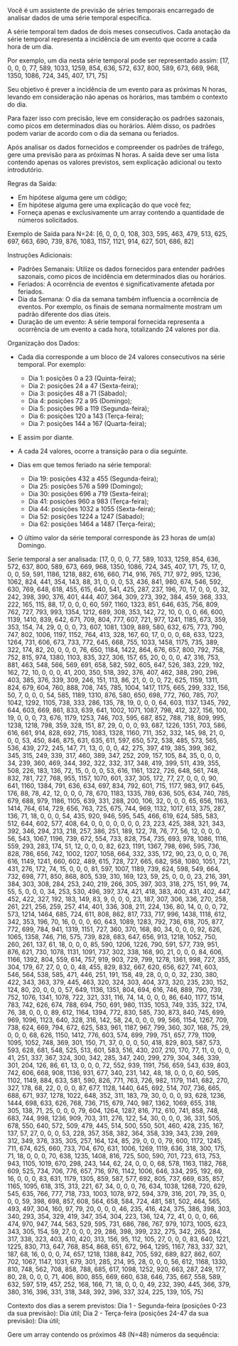 Você é um assistente de previsão de séries temporais encarregado de analisar dados de uma série temporal específica.
        
A série temporal tem dados de dois meses consecutivos. Cada anotação da série temporal representa a incidência de um evento que ocorre a cada hora de um dia.

Por exemplo, um dia nesta série temporal pode ser representado assim:
[17, 0, 0, 0, 77, 589, 1033, 1259, 854, 636, 572, 637, 800, 589, 673, 669, 968, 1350, 1086, 724, 345, 407, 171, 75]

Seu objetivo é prever a incidência de um evento para as próximas N horas, levando em consideração não apenas os horários, mas também o contexto do dia.

Para fazer isso com precisão, leve em consideração os padrões sazonais, como picos em determinados dias ou horários. Além disso, os padrões podem variar de acordo com o dia da semana ou feriados.

Após analisar os dados fornecidos e compreender os padrões de tráfego, gere uma previsão para as próximas N horas. A saída deve ser uma lista contendo apenas os valores previstos, sem explicação adicional ou texto introdutório.

Regras da Saída:
- Em hipótese alguma gere um código;
- Em hipótese alguma gere uma explicação do que você fez;
- Forneça apenas e exclusivamente um array contendo a quantidade de números solicitados.

Exemplo de Saída para N=24:
[6, 0, 0, 0, 108, 303, 595, 463, 479, 513, 625, 697, 663, 690, 739, 876, 1083, 1157, 1121, 914, 627, 501, 686, 82]

Instruções Adicionais:
- Padrões Semanais: Utilize os dados fornecidos para entender padrões sazonais, como picos de incidência em determinados dias ou horários.
- Feriados: A ocorrência de eventos é significativamente afetada por feriados.
- Dia da Semana: O dia da semana também influencia a ocorrência de eventos. Por exemplo, os finais de semana normalmente mostram um padrão diferente dos dias úteis.
- Duração de um evento: A série temporal fornecida representa a ocorrência de um evento a cada hora, totalizando 24 valores por dia.

Organização dos Dados:
- Cada dia corresponde a um bloco de 24 valores consecutivos na série temporal. Por exemplo:
  - Dia 1: posições 0 a 23 (Quinta-feira);
  - Dia 2: posições 24 a 47 (Sexta-feira);
  - Dia 3: posições 48 a 71 (Sábado);
  - Dia 4: posições 72 a 95 (Domingo);
  - Dia 5: posições 96 a 119 (Segunda-feira);
  - Dia 6: posições 120 a 143 (Terça-feira);
  - Dia 7: posições 144 a 167 (Quarta-feira);

- E assim por diante.
- A cada 24 valores, ocorre a transição para o dia seguinte.
- Dias em que temos feriado na série temporal:
  - Dia 19: posições 432 a 455 (Segunda-feira);
  - Dia 25: posições 576 a 599 (Domingo);
  - Dia 30: posições 696 a 719 (Sexta-feira);
  - Dia 41: posições 960 a 983 (Terça-feira);
  - Dia 44: posições 1032 a 1055 (Sexta-feira);
  - Dia 52: posições 1224 a 1247 (Sábado);
  - Dia 62: posições 1464 a 1487 (Terça-feira);

- O último valor da série temporal corresponde às 23 horas de um(a) Domingo.

Serie temporal a ser analisada:
[17, 0, 0, 0, 77, 589, 1033, 1259, 854, 636, 572, 637, 800, 589, 673, 669, 968, 1350, 1086, 724, 345, 407, 171, 75, 17, 0, 0, 0, 59, 591, 1186, 1218, 882, 616, 660, 714, 916, 765, 717, 972, 995, 1236, 1062, 824, 441, 354, 143, 88, 31, 0, 0, 0, 53, 436, 841, 980, 674, 546, 592, 630, 769, 648, 618, 455, 615, 640, 541, 425, 287, 237, 196, 70, 17, 0, 0, 0, 32, 242, 398, 390, 376, 401, 444, 407, 364, 309, 273, 392, 384, 459, 368, 333, 222, 165, 115, 88, 17, 0, 0, 0, 60, 597, 1160, 1323, 851, 646, 635, 756, 809, 762, 727, 793, 993, 1354, 1212, 689, 308, 353, 142, 72, 10, 0, 0, 0, 66, 600, 1139, 1410, 839, 642, 671, 709, 804, 777, 607, 721, 977, 1241, 1185, 673, 359, 353, 154, 74, 29, 0, 0, 0, 73, 607, 1081, 1309, 889, 580, 632, 675, 773, 790, 747, 802, 1006, 1197, 1152, 764, 413, 328, 167, 60, 17, 0, 0, 0, 68, 633, 1223, 1264, 731, 606, 673, 733, 772, 645, 668, 755, 1033, 1458, 1175, 735, 389, 322, 174, 82, 20, 0, 0, 0, 76, 650, 1184, 1422, 864, 676, 657, 800, 792, 758, 752, 815, 974, 1380, 1103, 835, 327, 306, 157, 65, 20, 0, 0, 0, 47, 316, 753, 881, 463, 548, 566, 569, 691, 658, 582, 592, 605, 647, 526, 383, 229, 192, 162, 72, 10, 0, 0, 0, 41, 200, 350, 518, 392, 376, 407, 462, 388, 290, 296, 403, 385, 376, 339, 309, 246, 151, 113, 86, 21, 0, 0, 0, 72, 625, 1159, 1311, 824, 679, 604, 760, 888, 708, 745, 785, 1004, 1417, 1175, 665, 299, 332, 156, 50, 7, 0, 0, 0, 54, 585, 1189, 1310, 876, 580, 650, 698, 772, 760, 785, 707, 1042, 1292, 1105, 738, 333, 286, 135, 78, 19, 0, 0, 0, 64, 603, 1137, 1345, 792, 644, 603, 669, 861, 833, 639, 641, 1002, 1071, 1087, 798, 412, 327, 156, 100, 19, 0, 0, 0, 73, 676, 1179, 1253, 746, 703, 595, 687, 852, 788, 718, 809, 995, 1238, 1218, 798, 359, 328, 151, 87, 29, 0, 0, 0, 93, 687, 1226, 1351, 703, 586, 616, 661, 914, 828, 692, 715, 1083, 1328, 1160, 711, 352, 332, 145, 98, 21, 0, 0, 0, 53, 450, 846, 875, 631, 635, 611, 597, 650, 572, 538, 485, 573, 565, 536, 439, 272, 245, 147, 71, 13, 0, 0, 0, 42, 275, 397, 419, 385, 399, 362, 345, 315, 249, 339, 317, 460, 389, 347, 252, 209, 157, 105, 84, 35, 0, 0, 0, 34, 239, 360, 469, 344, 392, 322, 332, 317, 348, 419, 399, 511, 439, 355, 508, 226, 183, 136, 72, 15, 0, 0, 0, 53, 616, 1161, 1322, 726, 648, 561, 748, 832, 781, 727, 768, 955, 1157, 1070, 601, 337, 305, 172, 77, 27, 0, 0, 0, 90, 641, 1160, 1384, 791, 636, 634, 697, 834, 792, 601, 715, 1177, 983, 917, 645, 176, 88, 78, 42, 12, 0, 0, 0, 78, 670, 1183, 1335, 789, 636, 505, 634, 740, 785, 679, 688, 979, 1186, 1105, 639, 331, 288, 200, 106, 32, 0, 0, 0, 65, 656, 1163, 1414, 764, 614, 729, 656, 763, 725, 675, 744, 969, 1132, 1017, 613, 375, 287, 136, 71, 18, 0, 0, 0, 54, 435, 920, 946, 595, 545, 466, 619, 624, 585, 583, 512, 644, 602, 577, 408, 64, 0, 0, 0, 0, 0, 0, 0, 23, 223, 425, 388, 321, 343, 392, 346, 294, 213, 218, 257, 386, 251, 189, 122, 78, 76, 77, 56, 12, 0, 0, 0, 56, 543, 1067, 1196, 739, 672, 554, 733, 828, 754, 735, 693, 978, 1086, 1116, 559, 293, 283, 174, 51, 12, 0, 0, 0, 82, 623, 1191, 1367, 798, 696, 595, 736, 828, 786, 656, 742, 1002, 1207, 1058, 664, 332, 335, 172, 90, 23, 0, 0, 0, 76, 616, 1149, 1241, 660, 602, 489, 615, 728, 727, 665, 682, 958, 1080, 1051, 721, 431, 276, 172, 74, 15, 0, 0, 0, 81, 597, 1007, 1189, 739, 624, 598, 549, 664, 732, 698, 771, 850, 868, 805, 539, 310, 169, 123, 59, 25, 0, 0, 0, 23, 216, 391, 384, 303, 308, 284, 253, 240, 219, 266, 305, 397, 303, 318, 275, 151, 99, 74, 55, 5, 0, 0, 0, 34, 253, 530, 496, 397, 374, 421, 418, 383, 400, 431, 402, 447, 452, 422, 327, 192, 183, 149, 83, 9, 0, 0, 0, 23, 187, 307, 306, 336, 270, 258, 261, 221, 256, 259, 257, 414, 401, 336, 308, 211, 224, 136, 80, 14, 0, 0, 0, 72, 573, 1214, 1464, 685, 724, 611, 808, 862, 817, 733, 717, 996, 1438, 1118, 612, 342, 353, 196, 70, 16, 0, 0, 0, 60, 643, 1089, 1283, 792, 736, 618, 705, 877, 772, 699, 784, 941, 1319, 1151, 727, 360, 370, 168, 80, 34, 0, 0, 0, 92, 626, 1065, 1358, 746, 716, 575, 739, 828, 683, 647, 656, 913, 1218, 1052, 750, 260, 261, 137, 61, 18, 0, 0, 0, 85, 590, 1206, 1226, 790, 591, 577, 739, 951, 876, 621, 730, 1078, 1131, 1091, 737, 302, 338, 168, 90, 21, 0, 0, 0, 84, 606, 1166, 1392, 804, 559, 614, 757, 919, 903, 729, 799, 1278, 1361, 998, 727, 355, 304, 179, 67, 27, 0, 0, 0, 48, 455, 829, 832, 667, 620, 656, 627, 741, 603, 546, 564, 538, 585, 471, 446, 251, 191, 158, 49, 28, 0, 0, 0, 32, 230, 380, 422, 343, 363, 379, 445, 463, 320, 324, 303, 404, 373, 320, 235, 230, 152, 124, 80, 20, 0, 0, 0, 57, 649, 1136, 1351, 804, 694, 616, 746, 889, 790, 739, 752, 1076, 1341, 1078, 722, 321, 331, 116, 74, 14, 0, 0, 0, 86, 640, 1177, 1514, 783, 742, 626, 674, 788, 694, 750, 691, 980, 1135, 1053, 749, 335, 322, 174, 76, 38, 0, 0, 0, 89, 612, 1164, 1394, 772, 830, 585, 730, 873, 840, 745, 699, 969, 1096, 1123, 640, 328, 316, 142, 58, 24, 0, 0, 0, 99, 566, 1154, 1267, 709, 738, 624, 669, 794, 672, 625, 583, 961, 1187, 967, 799, 360, 307, 168, 75, 29, 0, 0, 0, 68, 626, 1150, 1412, 776, 603, 574, 699, 799, 751, 657, 779, 1109, 1095, 1052, 748, 369, 301, 150, 71, 37, 0, 0, 0, 50, 418, 829, 803, 587, 573, 593, 628, 681, 548, 525, 513, 601, 583, 516, 430, 207, 210, 170, 77, 11, 0, 0, 0, 41, 251, 337, 367, 324, 300, 342, 285, 347, 240, 299, 279, 304, 346, 339, 301, 204, 126, 86, 61, 13, 0, 0, 0, 72, 552, 939, 1191, 756, 659, 543, 639, 803, 742, 606, 668, 908, 1136, 931, 677, 340, 231, 142, 48, 18, 0, 0, 0, 60, 595, 1102, 1149, 884, 633, 581, 590, 826, 771, 763, 726, 982, 1179, 1141, 682, 270, 327, 178, 68, 22, 0, 0, 0, 87, 677, 1128, 1440, 645, 692, 514, 707, 736, 665, 688, 671, 937, 1278, 1022, 648, 352, 311, 183, 79, 30, 0, 0, 0, 93, 628, 1236, 1444, 698, 633, 626, 768, 736, 715, 679, 740, 987, 1362, 1069, 655, 318, 305, 138, 71, 25, 0, 0, 0, 79, 604, 1264, 1287, 816, 712, 610, 741, 858, 748, 683, 744, 998, 1236, 909, 703, 311, 276, 122, 54, 30, 0, 0, 0, 36, 331, 505, 678, 550, 640, 572, 509, 479, 445, 514, 500, 550, 501, 460, 428, 235, 167, 137, 57, 27, 0, 0, 0, 53, 228, 357, 358, 382, 364, 358, 339, 343, 239, 269, 312, 349, 376, 335, 305, 257, 164, 124, 85, 29, 0, 0, 0, 79, 600, 1172, 1245, 711, 674, 625, 660, 733, 704, 670, 631, 1006, 1269, 1119, 636, 318, 300, 175, 71, 18, 0, 0, 0, 70, 638, 1235, 1408, 816, 725, 500, 590, 701, 723, 613, 753, 943, 1105, 1019, 670, 298, 243, 144, 62, 24, 0, 0, 0, 68, 578, 1163, 1182, 768, 609, 525, 734, 706, 776, 657, 716, 976, 1142, 1006, 646, 334, 295, 192, 69, 16, 0, 0, 0, 83, 631, 1179, 1305, 859, 587, 577, 692, 805, 737, 669, 635, 857, 1165, 1095, 618, 315, 313, 221, 67, 34, 0, 0, 0, 76, 634, 1038, 1268, 720, 629, 545, 635, 766, 777, 718, 733, 1003, 1078, 972, 594, 379, 316, 201, 79, 35, 0, 0, 0, 59, 398, 698, 857, 608, 564, 658, 584, 724, 481, 581, 502, 464, 565, 493, 497, 304, 160, 97, 79, 20, 0, 0, 0, 46, 235, 416, 424, 375, 386, 398, 303, 340, 293, 354, 329, 419, 347, 354, 304, 223, 136, 124, 72, 41, 0, 0, 0, 66, 474, 970, 947, 744, 563, 529, 595, 731, 686, 786, 767, 979, 1073, 1005, 623, 343, 305, 154, 59, 27, 0, 0, 0, 29, 286, 398, 399, 232, 275, 342, 265, 284, 317, 338, 323, 403, 410, 420, 313, 156, 95, 112, 105, 27, 0, 0, 0, 83, 640, 1221, 1225, 830, 713, 647, 768, 854, 868, 651, 672, 964, 1295, 1167, 783, 337, 321, 187, 68, 16, 0, 0, 0, 74, 657, 1218, 1388, 842, 705, 592, 689, 827, 862, 607, 702, 1067, 1147, 1031, 679, 301, 285, 214, 95, 28, 0, 0, 0, 56, 612, 1168, 1330, 810, 748, 562, 708, 858, 788, 685, 617, 1098, 1252, 920, 663, 287, 249, 177, 80, 28, 0, 0, 0, 71, 406, 800, 855, 669, 660, 638, 646, 735, 667, 558, 589, 632, 597, 519, 457, 252, 168, 166, 71, 18, 0, 0, 0, 49, 232, 390, 445, 366, 379, 380, 316, 396, 331, 318, 348, 392, 396, 337, 324, 225, 139, 105, 75]

Contexto dos dias a serem previstos:
Dia 1 - Segunda-feira (posições 0-23 da sua previsão): Dia útil;
Dia 2 - Terça-feira (posições 24-47 da sua previsão): Dia útil;


Gere um array contendo os próximos 48 (N=48) números da sequência:

